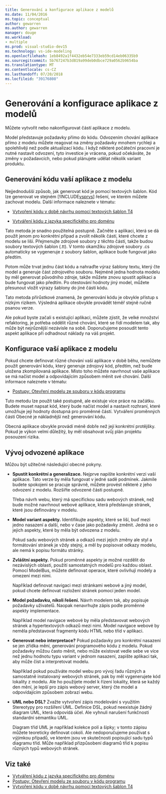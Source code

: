 ```yaml
---
title: Generování a konfigurace aplikace z modelů
ms.date: 11/04/2016
ms.topic: conceptual
author: gewarren
ms.author: gewarren
manager: douge
ms.workload:
- multiple
ms.prod: visual-studio-dev15
ms.technology: vs-ide-modeling
ms.openlocfilehash: 1eb8492a1f4432eb54e7333eb59cd14eb06335b9
ms.sourcegitcommit: 5b767247b3d819a99deb0dbce729a0562b9654ba
ms.translationtype: MT
ms.contentlocale: cs-CZ
ms.lasthandoff: 07/20/2018
ms.locfileid: "39176808"
---
```

# <a name="generate-and-configure-your-app-from-models"></a>Generování a konfigurace aplikace z modelů
Můžete vytvořit nebo nakonfigurovat částí aplikace z modelu.

 Model představuje požadavky přímo do kódu. Odvozením chování aplikace přímo z modelu můžete reagovat na změny požadavky mnohem rychleji a spolehlivěji než podle aktualizací kódu. I když některé počáteční pracovní je nutné nastavit odvození, tyto investice je vrácena, pokud očekáváte, že změny v požadavcích, nebo pokud plánujete udělat několik variant produktu.

## <a name="generating-the-code-of-your-application-from-a-model"></a>Generování kódu vaší aplikace z modelu
 Nejjednodušší způsob, jak generovat kód je pomocí textových šablon. Kód lze generovat ve stejném [!INCLUDE[vsprvs](../code-quality/includes/vsprvs_md.md)] řešení, ve kterém můžete zachovat modelu. Další informace naleznete v tématu:

-   [Vytvoření kódu v době návrhu pomocí textových šablon T4](../modeling/design-time-code-generation-by-using-t4-text-templates.md)

-   [Vytváření kódu z jazyka specifického pro doménu](../modeling/generating-code-from-a-domain-specific-language.md)

 Tato metoda je snadno použitelná postupně. Začněte s aplikaci, která se dá použít jenom pro konkrétní případ a zvolit několik částí, které chcete z modelu se liší. Přejmenujte zdrojové soubory z těchto částí, takže budou soubory textových šablon (.tt). V tomto okamžiku zdrojové soubory .cs automaticky se vygeneruje z soubory šablon, aplikace bude fungovat jako předtím.

 Potom může trvat jednu část kódu a nahraďte výraz šablony textu, který čte model a generuje část zdrojového souboru. Nejméně jedna hodnota modelu by měl generovat původního zdroje, takže můžete znovu spustit aplikaci a bude fungovat jako předtím. Po otestování hodnoty jiný model, můžete přesunout vložit výrazy šablony do jiné části kódu.

 Tato metoda přírůstkové znamená, že generování kódu je obvykle přístup s nízkým rizikem. Výsledná aplikace obvykle provádět téměř stejně ručně psanou verze.

 Ale pokud byste začali s existující aplikaci, můžete zjistit, že velké množství refaktoring, je potřeba oddělit různé chování, které se řídí modelem tak, aby může být nejrůznější nezávisle na sobě. Doporučujeme posoudit tento aspekt aplikace při odhadnout náklady na váš projekt.

## <a name="configuring-your-application-from-a-model"></a>Konfigurace vaší aplikace z modelu
 Pokud chcete definovat různé chování vaší aplikace v době běhu, nemůžete použít generování kódu, který generuje zdrojový kód, předtím, než bude uložena zkompilovaná aplikace. Místo toho můžete navrhnout vaše aplikace se má načíst model a odpovídajícím způsobem měnit své chování. Další informace naleznete v tématu:

-   [Postupy: Otevření modelu ze souboru v kódu programu](../modeling/how-to-open-a-model-from-file-in-program-code.md)

 Tuto metodu lze použít také postupně, ale existuje více práce na začátku. Budete muset napsat kód, který bude načíst model a nastavit rozhraní, které umožňuje její hodnoty dostupná pro proměnné částí. Vytváření proměnných části Obecné je nákladnější než generování kódu.

 Obecná aplikace obvykle provádí méně dobře než její konkrétní protějšky. Pokud je výkon velmi důležitý, by měl obsahovat svůj plán projektu posouzení rizika.

## <a name="developing-a-derived-application"></a>Vývoj odvozené aplikace
 Můžou být užitečné následující obecné pokyny.

-   **Spustit konkrétní a generalizace.** Nejprve napište konkrétní verzi vaší aplikace. Tato verze by měla fungovat v jedné sadě podmínek. Jakmile budete spokojeni se pracuje správně, můžete provést některé z jeho odvození z modelu. Rozšiřte odvozené části postupně.

     Třeba návrh webu, který má specifickou sadu webových stránek, než bude možné navrhnout webové aplikace, která představuje stránek, které jsou definovány v modelu.

-   **Model variant aspekty.** Identifikujte aspekty, které se liší, buď mezi jedno nasazení a další, nebo v čase jako požadavky změnit. Jedná se o jejich aspekty, které by měla být odvozena z modelu.

     Pokud sadu webových stránek a odkazů mezi jejich změny ale styl a formátování stránek je vždy stejný, a měl by popisovat odkazy modelu, ale nemá k popisu formátu stránky.

-   **Zvláštní aspekty.** Pokud proměnné aspekty je možné rozdělit do nezávislých oblasti, použití samostatných modelů pro každou oblast. Pomocí ModelBus, můžete definovat operace, které ovlivňují modely a omezení mezi nimi.

     Například definovat navigaci mezi stránkami webové a jiný model, pokud chcete definovat rozložení stránek pomocí jeden model.

-   **Model požadavku, nikoli řešení.** Návrh modelem tak, aby popisuje požadavky uživatelů. Naopak nenavrhujte zápis podle proměnné aspekty implementace.

     Například model navigace webové by měla představovat webových stránek a hypertextových odkazů mezi nimi. Model navigace webové by neměla představovat fragmenty kódu HTML nebo tříd v aplikaci.

-   **Generovat nebo interpretace?** Pokud požadavky pro konkrétní nasazení se jen zřídka mění, generování programového kódu z modelu. Pokud požadavky můžou často měnit, nebo může existovat vedle sebe ve více než jednu hodnotu typu variant v jednom nasazení, zapište aplikaci tak, aby může číst a interpretovat modelu.

     Například pokud používáte model webu pro vývoj řadu různých a samostatně instalovaný webových stránek, pak by měl vygenerujete kód lokality z modelu. Ale ho použijete model k řízení lokality, která se každý den mění, je lepší pro zápis webový server, který čte model a odpovídajícím způsobem zobrazí webu.

-   **UML nebo DSL?** Zvažte vytvoření zápis modelování s využitím Stereotypy pro rozšíření UML. Definice DSL, pokud neexistuje žádný diagram UML, která odpovídá účel. Ale vyhnuli narušení funkčnosti standardní sémantiku UML.

     Diagram tříd UML je například kolekce polí a šipky; v tomto zápisu můžete teoreticky definovat cokoli. Ale nedoporučujeme používat s výjimkou případů, ve kterém jsou ve skutečnosti popisující sadu typů diagramu tříd. Může například přizpůsobení diagramů tříd k popisu různých typů webových stránek.

## <a name="see-also"></a>Viz také

- [Vytváření kódu z jazyka specifického pro doménu](../modeling/generating-code-from-a-domain-specific-language.md)
- [Postupy: Otevření modelu ze souboru v kódu programu](../modeling/how-to-open-a-model-from-file-in-program-code.md)
- [Vytvoření kódu v době návrhu pomocí textových šablon T4](../modeling/design-time-code-generation-by-using-t4-text-templates.md)